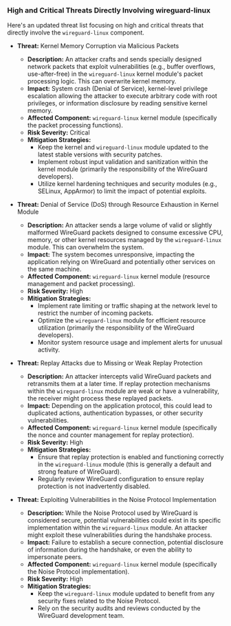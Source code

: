 ### High and Critical Threats Directly Involving wireguard-linux

Here's an updated threat list focusing on high and critical threats that directly involve the `wireguard-linux` component.

* **Threat:** Kernel Memory Corruption via Malicious Packets
    * **Description:** An attacker crafts and sends specially designed network packets that exploit vulnerabilities (e.g., buffer overflows, use-after-free) in the `wireguard-linux` kernel module's packet processing logic. This can overwrite kernel memory.
    * **Impact:**  System crash (Denial of Service), kernel-level privilege escalation allowing the attacker to execute arbitrary code with root privileges, or information disclosure by reading sensitive kernel memory.
    * **Affected Component:** `wireguard-linux` kernel module (specifically the packet processing functions).
    * **Risk Severity:** Critical
    * **Mitigation Strategies:**
        * Keep the kernel and `wireguard-linux` module updated to the latest stable versions with security patches.
        * Implement robust input validation and sanitization within the kernel module (primarily the responsibility of the WireGuard developers).
        * Utilize kernel hardening techniques and security modules (e.g., SELinux, AppArmor) to limit the impact of potential exploits.

* **Threat:** Denial of Service (DoS) through Resource Exhaustion in Kernel Module
    * **Description:** An attacker sends a large volume of valid or slightly malformed WireGuard packets designed to consume excessive CPU, memory, or other kernel resources managed by the `wireguard-linux` module. This can overwhelm the system.
    * **Impact:**  The system becomes unresponsive, impacting the application relying on WireGuard and potentially other services on the same machine.
    * **Affected Component:** `wireguard-linux` kernel module (resource management and packet processing).
    * **Risk Severity:** High
    * **Mitigation Strategies:**
        * Implement rate limiting or traffic shaping at the network level to restrict the number of incoming packets.
        * Optimize the `wireguard-linux` module for efficient resource utilization (primarily the responsibility of the WireGuard developers).
        * Monitor system resource usage and implement alerts for unusual activity.

* **Threat:** Replay Attacks due to Missing or Weak Replay Protection
    * **Description:** An attacker intercepts valid WireGuard packets and retransmits them at a later time. If replay protection mechanisms within the `wireguard-linux` module are weak or have a vulnerability, the receiver might process these replayed packets.
    * **Impact:**  Depending on the application protocol, this could lead to duplicated actions, authentication bypasses, or other security vulnerabilities.
    * **Affected Component:** `wireguard-linux` kernel module (specifically the nonce and counter management for replay protection).
    * **Risk Severity:** High
    * **Mitigation Strategies:**
        * Ensure that replay protection is enabled and functioning correctly in the `wireguard-linux` module (this is generally a default and strong feature of WireGuard).
        * Regularly review WireGuard configuration to ensure replay protection is not inadvertently disabled.

* **Threat:**  Exploiting Vulnerabilities in the Noise Protocol Implementation
    * **Description:** While the Noise Protocol used by WireGuard is considered secure, potential vulnerabilities could exist in its specific implementation within the `wireguard-linux` module. An attacker might exploit these vulnerabilities during the handshake process.
    * **Impact:**  Failure to establish a secure connection, potential disclosure of information during the handshake, or even the ability to impersonate peers.
    * **Affected Component:** `wireguard-linux` kernel module (specifically the Noise Protocol implementation).
    * **Risk Severity:** High
    * **Mitigation Strategies:**
        * Keep the `wireguard-linux` module updated to benefit from any security fixes related to the Noise Protocol.
        * Rely on the security audits and reviews conducted by the WireGuard development team.